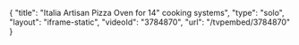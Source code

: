 {
    "title": "Italia Artisan Pizza Oven for 14\" cooking systems",
    "type": "solo",
    "layout": "iframe-static",
    "videoId": "3784870",
    "url": "\/tvpembed\/3784870"
}